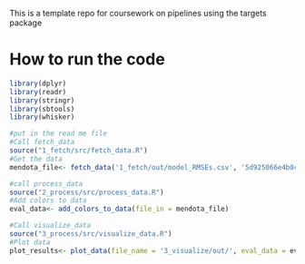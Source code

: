 This is a template repo for coursework on pipelines using the targets package

# How to run the code

```r
library(dplyr)
library(readr)
library(stringr)
library(sbtools)
library(whisker)

#put in the read me file
#Call fetch_data
source("1_fetch/src/fetch_data.R")
#Get the data
mendota_file<- fetch_data('1_fetch/out/model_RMSEs.csv', '5d925066e4b0c4f70d0d0599', 'me_RMSE.csv')

#call process_data
source("2_process/src/process_data.R")
#Add colors to data
eval_data<- add_colors_to_data(file_in = mendota_file)

#Call visualize_data
source("3_process/src/visualize_data.R")
#Plot data
plot_results<- plot_data(file_name = '3_visualize/out/', eval_data = eval_data)

```